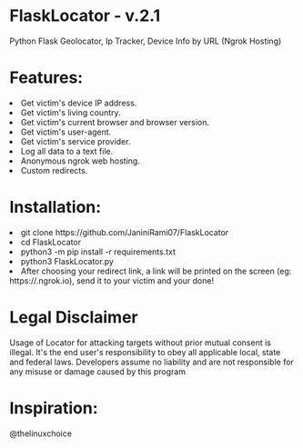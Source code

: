 # FlaskLocator - v.2.1
Python Flask Geolocator, Ip Tracker, Device Info by URL (Ngrok Hosting) 

# Features:
<li>Get victim's device IP address.</li>
<li>Get victim's living country.</li>
<li>Get victim's current browser and browser version.</li>
<li>Get victim's user-agent.</li>
<li>Get victim's service provider.</li>
<li>Log all data to a text file.</li>
<li>Anonymous ngrok web hosting.</li>
<li>Custom redirects.  </li>

# Installation:
<li>git clone https://github.com/JaniniRami07/FlaskLocator</li>
<li>cd FlaskLocator</li>
<li>python3 -m pip install -r requirements.txt</li>
<li>python3 FlaskLocator.py</li>
<li>After choosing your redirect link, a link will be printed on the screen (eg: https://<random_shit>.ngrok.io), send it to your victim and your done!</li>

# Legal Disclaimer
Usage of Locator for attacking targets without prior mutual consent is illegal. It's the end user's responsibility to obey all applicable local, state and federal laws. Developers assume no liability and are not responsible for any misuse or damage caused by this program

# Inspiration:
@thelinuxchoice
